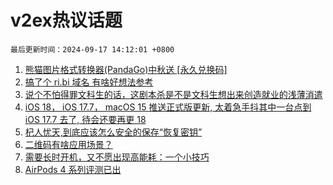 # v2ex热议话题

`最后更新时间：2024-09-17 14:12:01 +0800`

1. [熊猫图片格式转换器(PandaGo)中秋送 [永久兑换码]](https://www.v2ex.com/t/1073426)
1. [搞了个 ri.bi 域名 有啥好想法参考](https://www.v2ex.com/t/1073371)
1. [说个不怕得罪文科生的话，这剧本杀是不是文科生想出来创造就业的浅薄消遣](https://www.v2ex.com/t/1073384)
1. [iOS 18， iOS 17.7， macOS 15 推送正式版更新, 太着急手抖其中一台点到 iOS 17.7 去了, 待会还要再更 18](https://www.v2ex.com/t/1073397)
1. [杞人忧天,到底应该怎么安全的保存“恢复密钥”](https://www.v2ex.com/t/1073421)
1. [二维码有啥应用场景？](https://www.v2ex.com/t/1073415)
1. [需要长时开机，又不愿出现高能耗：一个小技巧](https://www.v2ex.com/t/1073340)
1. [AirPods 4 系列评测已出](https://www.v2ex.com/t/1073373)

